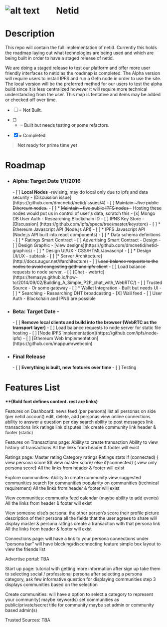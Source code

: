 ![alt text](http://cdn.mysitemyway.com/etc-mysitemyway/icons/legacy-previews/icons-256/magic-marker-icons-symbols-shapes/116319-magic-marker-icon-symbols-shapes-shapes-hexagon.png "test") &nbsp;&nbsp;&nbsp;&nbsp;&nbsp;&nbsp;&nbsp;Netid
=========

# Description

This repo will contain the full implementation of netid. Currently this holds the roadmap laying out what technologies are being used and which are being built in order to have a staged release of netid. 

We are doing a staged release to test our platform and offer more user friendly interfaces to netid as the roadmap is completed. The Alpha version will require users to install IPFS and run a Geth node in order to use the site.  The local version will be the preferred method for our users to test the alpha build since it is less centralized however it will require more technical understanding from the user. This map is tentative and items may be added or checked off over time. 

- [ ] = Not Built.

- [ ] * = Built but needs testing or some refactors.

- [x] = Completed


> **Not ready for prime time yet**

# Roadmap

- <h3><b>Alpha: Target Date 1/1/2016</b></h3>
  - [ ] <b>Local Nodes</b> -revising, may do local only due to ipfs and data security - [Discussion issue] (https://github.com/dmcnetid/netid/issues/4)
    - [ ] <strike>Maintain ~five public Ethereum nodes.</strike>
    - [ ] * <strike>Maintain ~five public IPFS nodes </strike> - Hosting these nodes would put us in control of user's data, scratch this
    - [x] Mongo DB User Auth - Researching Blockchain ID
    - [ ] IPNS Key Store - [Discussion] (https://github.com/ipfs/specs/tree/master/keystore)
    - [ ] * Ethereum Javascript API (Node.js API)
    - [ ] * IPFS Javascript API (Node.js API built into react components)
    - [ ] * Data schema definitions
    - [ ] * Ratings Smart Contract
    - [ ] Advertising Smart Contract
    - Design
      - [ ] Design Graphic - [view designs](https://github.com/dmcnetid/netid-graphics)
      - [ ] * Design UI/UX - CSS/HTML/Javascript
        - [ ] * Design UI/UX - subtask
    - [ ] [* Server Architecture] (http://docs.augur.net/#architecture)
      - [ ] <strike>Load balance requests to the nodes to avoid congesting geth and ipfs client</strike>
      - [ ] Load balance requests to node server.
    - [ ] [Chat - webrtc](https://temasys.github.io/how-to/2014/09/02/Building_A_Simple_P2P_chat_with_WebRTC/)
    - [ ] Trusted Source - Or some gateway
    - [ ]	* Wallet Integration - Built but needs UI
    - [ ] * Searching - Researching DHT broadcasting 
    - [X] Wall feed 
    - [ ] User Auth - Blockchain and IPNS are possible
- <h3><b>Beta: Target Date - </b></h3>
  - [ ] <b>Remove local clients and build into the browser (WebRTC as the transport layer)</b>
    - [ ] Load balance requests to node server for static file hosting
    - [ ] [Node IPFS Implementation](https://github.com/ipfs/node-ipfs)
    - [ ] [Ethereum Web Implementation](https://github.com/mappum/webcoin)
- <h3><b>Final Release</b></h3> 
  - [ ] <b>Everything is built, new features over time</b>
    - [ ] Testing

# Features List
<b>**(Bold font defines content. rest are links)</b>

 Features on Dashboard:
news feed (per persona)
list all personas on side (per netid account)
edit, delete, add personas
view online connections
ability to answer a question per day
search
ability to post
messages link
transactions link
ratings link
disputes link
create community link
header & footer (static)

Features on Transactions page:
Ability to create transaction
Ability to view history of transactions
All the links from header & footer will exist

Ratings page:
Master rating
Category ratings
Ratings stats
if (connected) { view persona score $$ view master score} else if(!connected) { view only persona score}
All the links from header & footer will exist

Explore communities:
Ability to create community
view suggested communities
search for communities
popularity on communities (technical requirement)
All the links from header & footer will exist

View communities:
community feed
calendar (maybe ability to add events)
All the links from header & footer will exist

View someone else’s persona:
the other person’s score
their profile picture
description of their persona
all the fields that the user agrees to share
will display master & persona ratings
create a transaction with that persona link
All the links from header & footer will exist

Connections page:
will have a link to your persona connections under “persona bar”
will have blocking/disconnecting feature
simple box layout to view the friends list

Advertise portal: TBA

Start up page: tutorial with getting more information
after sign up take them to selecting social / professional persona
after selecting a persona category, ask few informative question for displaying communities
step 3 displays communities based on the selection


Create communities:
will have a option to select a category to represent your community( maybe keywords)
set communities as public/private/secret
title for community
maybe set admin or community based admin(s)

Trusted Sources: TBA


